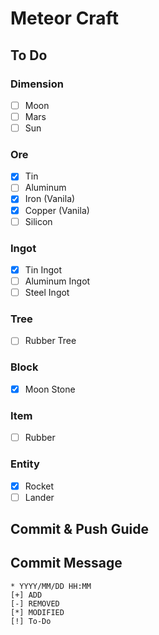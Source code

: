 # Meteor Craft

## To Do

### Dimension

- [ ] Moon
- [ ] Mars
- [ ] Sun

### Ore

- [X] Tin
- [ ] Aluminum
- [x] Iron (Vanila)
- [x] Copper (Vanila)
- [ ] Silicon

### Ingot

- [X] Tin Ingot
- [ ] Aluminum Ingot
- [ ] Steel Ingot

### Tree

- [ ] Rubber Tree

### Block

- [X] Moon Stone


### Item

- [ ] Rubber

### Entity

- [X] Rocket
- [ ] Lander

## Commit & Push Guide
## Commit Message
```
* YYYY/MM/DD HH:MM
[+] ADD
[-] REMOVED
[*] MODIFIED
[!] To-Do
